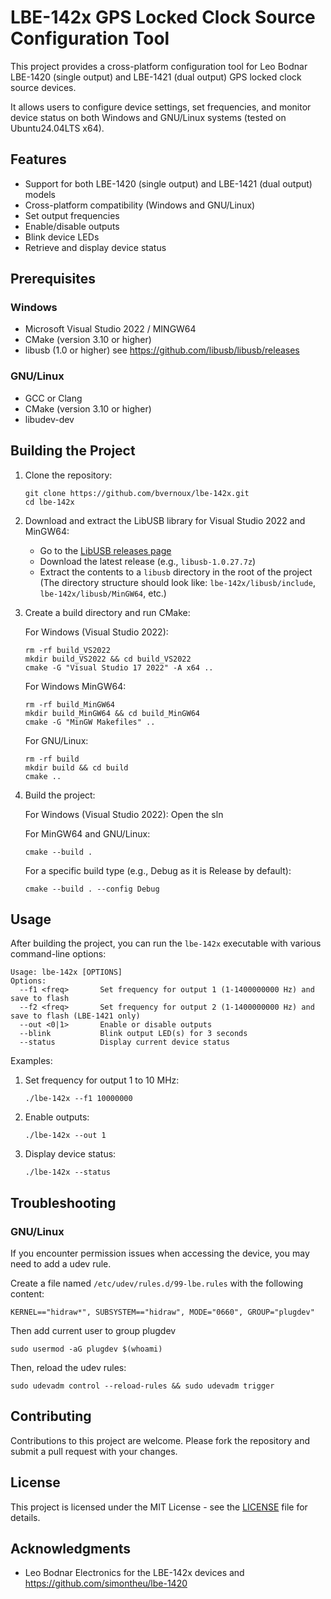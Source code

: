 # LBE-142x GPS Locked Clock Source Configuration Tool

This project provides a cross-platform configuration tool for Leo Bodnar LBE-1420 (single output) and LBE-1421 (dual output) GPS locked clock source devices.

It allows users to configure device settings, set frequencies, and monitor device status on both Windows and GNU/Linux systems (tested on Ubuntu24.04LTS x64).

## Features

- Support for both LBE-1420 (single output) and LBE-1421 (dual output) models
- Cross-platform compatibility (Windows and GNU/Linux)
- Set output frequencies
- Enable/disable outputs
- Blink device LEDs
- Retrieve and display device status

## Prerequisites

### Windows
- Microsoft Visual Studio 2022 / MINGW64
- CMake (version 3.10 or higher)
- libusb (1.0 or higher) see https://github.com/libusb/libusb/releases

### GNU/Linux
- GCC or Clang
- CMake (version 3.10 or higher)
- libudev-dev

## Building the Project

1. Clone the repository:
   ```
   git clone https://github.com/bvernoux/lbe-142x.git
   cd lbe-142x
   ```

2. Download and extract the LibUSB library for Visual Studio 2022 and MinGW64:
   - Go to the [LibUSB releases page](https://github.com/libusb/libusb/releases)
   - Download the latest release (e.g., `libusb-1.0.27.7z`)
   - Extract the contents to a `libusb` directory in the root of the project
     (The directory structure should look like: `lbe-142x/libusb/include`, `lbe-142x/libusb/MinGW64`, etc.)

3. Create a build directory and run CMake:

   For Windows (Visual Studio 2022):
      ```
      rm -rf build_VS2022
      mkdir build_VS2022 && cd build_VS2022
      cmake -G "Visual Studio 17 2022" -A x64 ..
      ```
   For Windows MinGW64:
      ```
      rm -rf build_MinGW64
      mkdir build_MinGW64 && cd build_MinGW64
      cmake -G "MinGW Makefiles" ..
      ```
   For GNU/Linux:
      ```
      rm -rf build
      mkdir build && cd build
      cmake ..
   ```

4. Build the project:

   For Windows (Visual Studio 2022):
   Open the sln
   
   For MinGW64 and GNU/Linux:
      ```
      cmake --build .
      ```
   
      For a specific build type (e.g., Debug as it is Release by default):
      ```
      cmake --build . --config Debug
      ```

## Usage

After building the project, you can run the `lbe-142x` executable with various command-line options:

```
Usage: lbe-142x [OPTIONS]
Options:
  --f1 <freq>       Set frequency for output 1 (1-1400000000 Hz) and save to flash
  --f2 <freq>       Set frequency for output 2 (1-1400000000 Hz) and save to flash (LBE-1421 only)
  --out <0|1>       Enable or disable outputs
  --blink           Blink output LED(s) for 3 seconds
  --status          Display current device status
```

Examples:

1. Set frequency for output 1 to 10 MHz:
   ```
   ./lbe-142x --f1 10000000
   ```

2. Enable outputs:
   ```
   ./lbe-142x --out 1
   ```

3. Display device status:
   ```
   ./lbe-142x --status
   ```

## Troubleshooting

### GNU/Linux
If you encounter permission issues when accessing the device, you may need to add a udev rule.

Create a file named `/etc/udev/rules.d/99-lbe.rules` with the following content:

```
KERNEL=="hidraw*", SUBSYSTEM=="hidraw", MODE="0660", GROUP="plugdev"
```
Then add current user to group plugdev
```
sudo usermod -aG plugdev $(whoami)
```

Then, reload the udev rules:

```
sudo udevadm control --reload-rules && sudo udevadm trigger
```

## Contributing

Contributions to this project are welcome. Please fork the repository and submit a pull request with your changes.

## License

This project is licensed under the MIT License - see the [LICENSE](LICENSE) file for details.

## Acknowledgments

- Leo Bodnar Electronics for the LBE-142x devices and https://github.com/simontheu/lbe-1420
